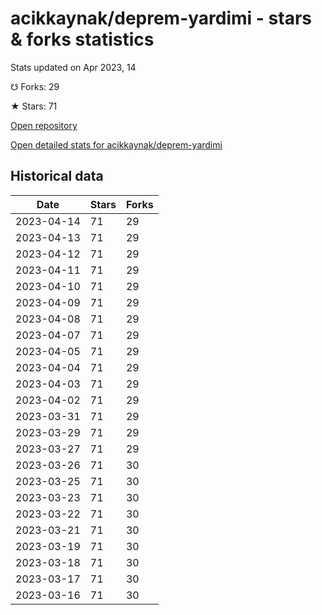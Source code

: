 # acikkaynak/deprem-yardimi - stars & forks statistics

Stats updated on Apr 2023, 14

☋ Forks: 29

★ Stars: 71

[Open repository](https://github.com/acikkaynak/deprem-yardimi)

[Open detailed stats for acikkaynak/deprem-yardimi](https://reviewgithub.com/rep/acikkaynak/deprem-yardimi)

## Historical data
| Date | Stars | Forks |
|------|-------|-------|
| 2023-04-14 | 71 | 29 | 
| 2023-04-13 | 71 | 29 | 
| 2023-04-12 | 71 | 29 | 
| 2023-04-11 | 71 | 29 | 
| 2023-04-10 | 71 | 29 | 
| 2023-04-09 | 71 | 29 | 
| 2023-04-08 | 71 | 29 | 
| 2023-04-07 | 71 | 29 | 
| 2023-04-05 | 71 | 29 | 
| 2023-04-04 | 71 | 29 | 
| 2023-04-03 | 71 | 29 | 
| 2023-04-02 | 71 | 29 | 
| 2023-03-31 | 71 | 29 | 
| 2023-03-29 | 71 | 29 | 
| 2023-03-27 | 71 | 29 | 
| 2023-03-26 | 71 | 30 | 
| 2023-03-25 | 71 | 30 | 
| 2023-03-23 | 71 | 30 | 
| 2023-03-22 | 71 | 30 | 
| 2023-03-21 | 71 | 30 | 
| 2023-03-19 | 71 | 30 | 
| 2023-03-18 | 71 | 30 | 
| 2023-03-17 | 71 | 30 | 
| 2023-03-16 | 71 | 30 | 

